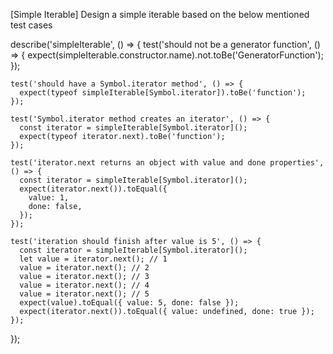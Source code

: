 [Simple Iterable]
Design a simple iterable based on the below mentioned test cases

describe('simpleIterable', () => {
    test('should not be a generator function', () => {
      expect(simpleIterable.constructor.name).not.toBe('GeneratorFunction');
    });
  
    test('should have a Symbol.iterator method', () => {
      expect(typeof simpleIterable[Symbol.iterator]).toBe('function');
    });
  
    test('Symbol.iterator method creates an iterator', () => {
      const iterator = simpleIterable[Symbol.iterator]();
      expect(typeof iterator.next).toBe('function');
    });
  
    test('iterator.next returns an object with value and done properties', () => {
      const iterator = simpleIterable[Symbol.iterator]();
      expect(iterator.next()).toEqual({
        value: 1,
        done: false,
      });
    });
  
    test('iteration should finish after value is 5', () => {
      const iterator = simpleIterable[Symbol.iterator]();
      let value = iterator.next(); // 1
      value = iterator.next(); // 2
      value = iterator.next(); // 3
      value = iterator.next(); // 4
      value = iterator.next(); // 5
      expect(value).toEqual({ value: 5, done: false });
      expect(iterator.next()).toEqual({ value: undefined, done: true });
    });
});


